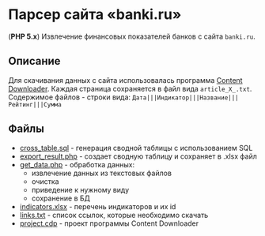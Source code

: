 # Парсер сайта «banki.ru»

(__PHP 5.x__) Извлечение финансовых показателей банков с сайта `banki.ru`.

## Описание
Для скачивания данных с сайта использовалась программа [Content Downloader](http://sbfactory.ru). Каждая страница сохраняется в файл вида `article_X_.txt`.
Содержимое файлов - строки вида: `Дата|||Индикатор|||Название|||Рейтинг|||Сумма`

## Файлы
- [cross_table.sql](cross_table.sql) - генерация сводной таблицы с использованием SQL
- [export_result.php](export_result.php) - создает сводную таблицу и сохраняет в .xlsx файл
- [get_data.php](get_data.php) - обработка данных:
	- извлечение данных из текстовых файлов
	- очистка
	- приведение к нужному виду
	- сохранение в БД
- [indicators.xlsx](indicators.xlsx) - перечень индикаторов и их id
- [links.txt](links.txt) - список ссылок, которые необходимо скачать
- [project.cdp](project.cdp) - проект программы Content Downloader